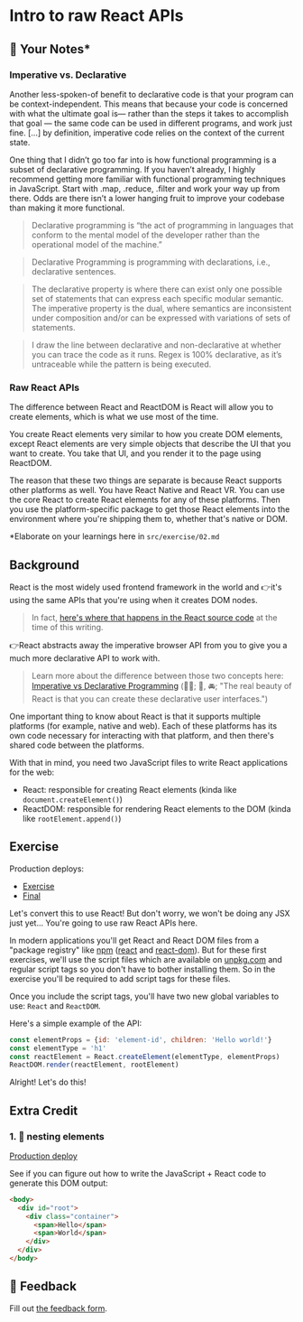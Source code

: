 # Intro to raw React APIs

## 📝 Your Notes\*

### Imperative vs. Declarative

Another less-spoken-of benefit to declarative code is that your program can be
context-independent. This means that because your code is concerned with what
the ultimate goal is— rather than the steps it takes to accomplish that goal —
the same code can be used in different programs, and work just fine. [...] by
definition, imperative code relies on the context of the current state.

One thing that I didn’t go too far into is how functional programming is a
subset of declarative programming. If you haven’t already, I highly recommend
getting more familiar with functional programming techniques in JavaScript.
Start with .map, .reduce, .filter and work your way up from there. Odds are
there isn’t a lower hanging fruit to improve your codebase than making it more
functional.

> Declarative programming is “the act of programming in languages that conform
> to the mental model of the developer rather than the operational model of the
> machine.”

> Declarative Programming is programming with declarations, i.e., declarative
> sentences.

> The declarative property is where there can exist only one possible set of
> statements that can express each specific modular semantic. The imperative
> property is the dual, where semantics are inconsistent under composition
> and/or can be expressed with variations of sets of statements.

> I draw the line between declarative and non-declarative at whether you can
> trace the code as it runs. Regex is 100% declarative, as it’s untraceable
> while the pattern is being executed.

### Raw React APIs

The difference between React and ReactDOM is React will allow you to create
elements, which is what we use most of the time.

You create React elements very similar to how you create DOM elements, except
React elements are very simple objects that describe the UI that you want to
create. You take that UI, and you render it to the page using ReactDOM.

The reason that these two things are separate is because React supports other
platforms as well. You have React Native and React VR. You can use the core
React to create React elements for any of these platforms. Then you use the
platform-specific package to get those React elements into the environment where
you're shipping them to, whether that's native or DOM.

\*Elaborate on your learnings here in `src/exercise/02.md`

## Background

React is the most widely used frontend framework in the world and 👉it's using
the same APIs that you're using when it creates DOM nodes.

> In fact,
> [here's where that happens in the React source code](https://github.com/facebook/react/blob/48907797294340b6d5d8fecfbcf97edf0691888d/packages/react-dom/src/client/ReactDOMComponent.js#L416)
> at the time of this writing.

👉React abstracts away the imperative browser API from you to give you a much
more declarative API to work with.

> Learn more about the difference between those two concepts here:
> [Imperative vs Declarative Programming](https://tylermcginnis.com/imperative-vs-declarative-programming/)
> (👑🐝; 🦞, 🚘; "The real beauty of React is that you can create these
> declarative user interfaces.")

One important thing to know about React is that it supports multiple platforms
(for example, native and web). Each of these platforms has its own code
necessary for interacting with that platform, and then there's shared code
between the platforms.

With that in mind, you need two JavaScript files to write React applications for
the web:

- React: responsible for creating React elements (kinda like
  `document.createElement()`)
- ReactDOM: responsible for rendering React elements to the DOM (kinda like
  `rootElement.append()`)

## Exercise

Production deploys:

- [Exercise](http://react-fundamentals.netlify.app/isolated/exercise/02.html)
- [Final](http://react-fundamentals.netlify.app/isolated/final/02.html)

Let's convert this to use React! But don't worry, we won't be doing any JSX just
yet... You're going to use raw React APIs here.

In modern applications you'll get React and React DOM files from a "package
registry" like [npm](https://npmjs.com) ([react](https://npm.im/react) and
[react-dom](https://npm.im/react-dom)). But for these first exercises, we'll use
the script files which are available on [unpkg.com](https://unpkg.com) and
regular script tags so you don't have to bother installing them. So in the
exercise you'll be required to add script tags for these files.

Once you include the script tags, you'll have two new global variables to use:
`React` and `ReactDOM`.

Here's a simple example of the API:

```javascript
const elementProps = {id: 'element-id', children: 'Hello world!'}
const elementType = 'h1'
const reactElement = React.createElement(elementType, elementProps)
ReactDOM.render(reactElement, rootElement)
```

Alright! Let's do this!

## Extra Credit

### 1. 💯 nesting elements

[Production deploy](http://react-fundamentals.netlify.app/isolated/final/02.extra-1.html)

See if you can figure out how to write the JavaScript + React code to generate
this DOM output:

```html
<body>
  <div id="root">
    <div class="container">
      <span>Hello</span>
      <span>World</span>
    </div>
  </div>
</body>
```

## 🦉 Feedback

Fill out
[the feedback form](https://ws.kcd.im/?ws=React%20Fundamentals%20%E2%9A%9B&e=02%3A%20Intro%20to%20raw%20React%20APIs&em=).

